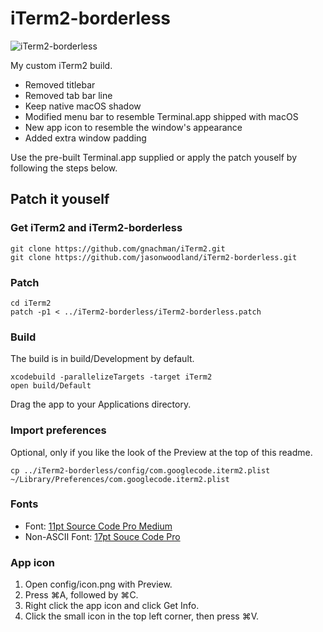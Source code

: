 # iTerm2-borderless

![iTerm2-borderless](https://github.com/jasonwoodland/iTerm2-borderless/blob/master/Preview.png?raw=true)

My custom iTerm2 build.

* Removed titlebar
* Removed tab bar line
* Keep native macOS shadow
* Modified menu bar to resemble Terminal.app shipped with macOS
* New app icon to resemble the window's appearance
* Added extra window padding

Use the pre-built Terminal.app supplied or apply the patch youself by following the steps below.

## Patch it youself

### Get iTerm2 and iTerm2-borderless

```
git clone https://github.com/gnachman/iTerm2.git
git clone https://github.com/jasonwoodland/iTerm2-borderless.git
```

### Patch

```
cd iTerm2
patch -p1 < ../iTerm2-borderless/iTerm2-borderless.patch
```

### Build

The build is in build/Development by default.

```
xcodebuild -parallelizeTargets -target iTerm2
open build/Default
```

Drag the app to your Applications directory.

### Import preferences

Optional, only if you like the look of the Preview at the top of this readme.

```
cp ../iTerm2-borderless/config/com.googlecode.iterm2.plist ~/Library/Preferences/com.googlecode.iterm2.plist
```

### Fonts

* Font: [11pt Source Code Pro Medium](https://github.com/adobe-fonts/source-code-pro)
* Non-ASCII Font: [17pt Souce Code Pro](https://github.com/adobe-fonts/source-code-pro)

### App icon

1. Open config/icon.png with Preview.
2. Press ⌘A, followed by ⌘C.
3. Right click the app icon and click Get Info.
4. Click the small icon in the top left corner, then press ⌘V.
